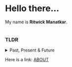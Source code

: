 <style>
    .collapsible {
        background-color: #f1f1f1;
        color: #444;
        cursor: pointer;
        padding: 10px;
        width: 100%;
        border: none;
        text-align: left;
        outline: none;
        font-size: 15px;
    }

    .active, .collapsible:hover {
        background-color: #ddd;
    }

    .collapsible-content {
        padding: 0 15px;
        display: none;
        overflow: hidden;
        background-color: white;
    }
</style>
<h1>
    Hello there...
</h1>

My name is <b>Ritwick Manatkar</b>.<br><br>

<h3>TLDR</h3>
<details >
<summary>Past, Present & Future</summary>
<b>Present</b>
<ul>
    <li> Pursuing a Masters in <u>Data Science</u> at <a href="https://ucsd.edu/">UC San 
Diego</a>. </li>
    <li> Working with <a href="https://datascience.ucsd.edu/people/seshashayee-sesh-murthy/">Dr. Seshashayee Murthy</a> on education focused <a href="https://blogs.
nvidia.
com/blog/what-is-retrieval-augmented-generation/">RAG</a> application called ASPIRE. </li>
    <li> I am currently working on <u>personalizing</u> the experience of a student with the ultimate 
aim of improving learning  outcomes. </li>
</ul>

<b>Past</b>
<ul>
    <li> Worked as a <u>Data Scientist</u> at <a href="https://www.sms-group.
com/en-us/company/our-brands/sms-digital">SMS digital GmbH</a> for <u>3 years</u>. (2020-23)</li>
    <li> Developed on a product called <a href="https://www.sms-group.
com/services/lifecycle-partnership/digital-quality-enhancement-for-continuous-casting">Cracks Preventer</a>. The product was an AI solution 
that conducted <u>predictive quality</u> scans on real-time data. It further provided <u>root cause 
analysis</u> on the prediction and suggested related countermeasures.</li>
    <li> While pursuing a Bachelors in <u>Computer Engineering</u> at <a href="https://pict.edu/">Pune Institute of 
Computer Technology(PICT)</a>, I completed 3 full-time internships(Data Science Intern, 
Machine Learning Intern and Mathematical Models Intern). </li>
    <li> My senior year thesis was <u>Demand Forecasting</u> of a Steel Mill's Inventory to assist 
production planning.</li>
</ul>

<b>Future (Hopefully) </b><br><br>
I am excited about the rise of data and its widespread adoption by every industry. I am looking 
forward to join up with passionate people driving ambitious projects and help supplement their 
data teams.

</details>

Here is a link: <a href="https://ritwickmanatkar.github.io/blog/technical/about/"> ABOUT </a>